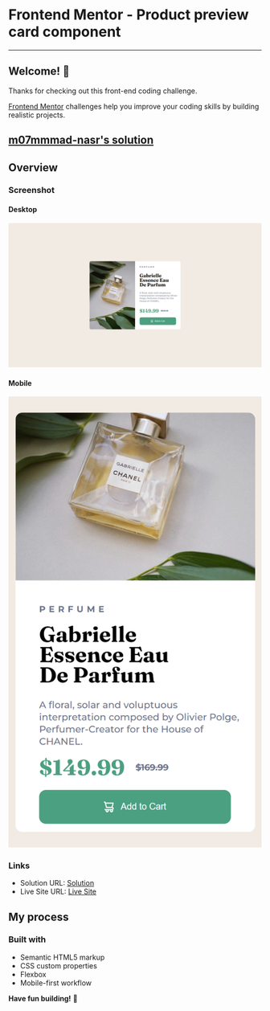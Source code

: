 # Frontend Mentor - Product preview card component

---

## Welcome! 👋

Thanks for checking out this front-end coding challenge.

[Frontend Mentor](https://www.frontendmentor.io) challenges help you improve your coding skills by building realistic projects.

## [m07mmmad-nasr's solution](https://github.com/m07mmad-nasr/blog-preview-card-challenge-04)

## Overview

### Screenshot

#### Desktop

![Desktop](<./127.0.0.1_5500_index.html (1).png>)

#### Mobile

![Mobile](<./127.0.0.1_5500_index.html(iPhone SE).png>)

### Links

- Solution URL: [Solution](https://github.com/m07mmad-nasr/blog-preview-card-challenge-04)
- Live Site URL: [Live Site](https://blog-preview-card-challenge-04.vercel.app/)

## My process

### Built with

- Semantic HTML5 markup
- CSS custom properties
- Flexbox
- Mobile-first workflow

**Have fun building!** 🚀
